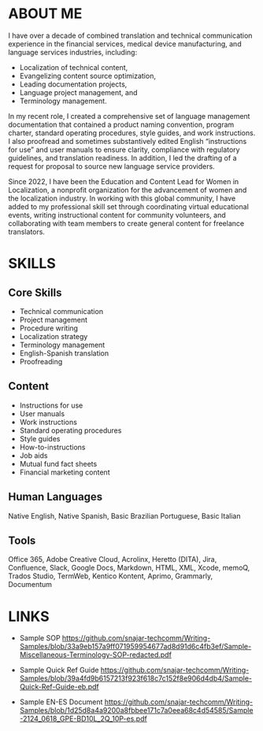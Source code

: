 # ABOUT ME
I have over a decade of combined translation and technical communication experience in the financial services, medical device manufacturing, and language services industries, including:
-	Localization of technical content,
-	Evangelizing content source optimization,
-	Leading documentation projects, 
-	Language project management, and
-	Terminology management.

In my recent role, I created a comprehensive set of language management documentation that contained a product naming convention, program charter, standard operating procedures, style guides, and work instructions. I also proofread and sometimes substantively edited English “instructions for use” and user manuals to ensure clarity, compliance with regulatory guidelines, and translation readiness. In addition, I led the drafting of a request for proposal to source new language service providers.

Since 2022, I have been the Education and Content Lead for Women in Localization, a nonprofit organization for the advancement of women and the localization industry. In working with this global community, I have added to my professional skill set through coordinating virtual educational events, writing instructional content for community volunteers, and collaborating with team members to create general content for freelance translators.

# SKILLS
## Core Skills
- Technical communication
- Project management
- Procedure writing
- Localization strategy
- Terminology management
- English-Spanish translation
- Proofreading

## Content
- Instructions for use
- User manuals
- Work instructions
- Standard operating procedures
- Style guides
- How-to-instructions
- Job aids
- Mutual fund fact sheets
- Financial marketing content

## Human Languages
Native English, Native Spanish, Basic Brazilian Portuguese, Basic Italian

## Tools
Office 365, Adobe Creative Cloud, Acrolinx, Heretto (DITA), Jira, Confluence, Slack, Google Docs, Markdown, HTML, XML, Xcode, memoQ, Trados Studio, TermWeb, Kentico Kontent, Aprimo, Grammarly, Documentum

# LINKS
- Sample SOP
https://github.com/snajar-techcomm/Writing-Samples/blob/33a9eb157a9ff071959954677ad8d91d6c4fb3ef/Sample-Miscellaneous-Terminology-SOP-redacted.pdf

- Sample Quick Ref Guide
https://github.com/snajar-techcomm/Writing-Samples/blob/39a4fd9b6157213f923f618c7c152f8e906d4db4/Sample-Quick-Ref-Guide-eb.pdf

- Sample EN-ES Document
https://github.com/snajar-techcomm/Writing-Samples/blob/1d25d8a4a9200a8fbbee171c7a0eea68c4d54585/Sample-2124_0618_GPE-BD10L_2Q_10P-es.pdf
